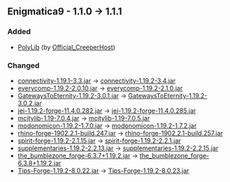 ## Enigmatica9 - 1.1.0 -> 1.1.1

### Added

  * [PolyLib](https://www.curseforge.com/minecraft/mc-mods/polylib) (by [Official_CreeperHost](https://www.curseforge.com/members/Official_CreeperHost/projects))

### Changed

  * [connectivity-1.19.1-3.3.jar](https://www.curseforge.com/minecraft/mc-mods/connectivity/files/3911351) -> [connectivity-1.19.2-3.4.jar](https://www.curseforge.com/minecraft/mc-mods/connectivity/files/4066426)
  * [everycomp-1.19.2-2.0.10.jar](https://www.curseforge.com/minecraft/mc-mods/every-compat/files/4035756) -> [everycomp-1.19.2-2.1.0.jar](https://www.curseforge.com/minecraft/mc-mods/every-compat/files/4068031)
  * [GatewaysToEternity-1.19.2-3.0.1.jar](https://www.curseforge.com/minecraft/mc-mods/gateways-to-eternity/files/4033618) -> [GatewaysToEternity-1.19.2-3.0.2.jar](https://www.curseforge.com/minecraft/mc-mods/gateways-to-eternity/files/4069089)
  * [jei-1.19.2-forge-11.4.0.282.jar](https://www.curseforge.com/minecraft/mc-mods/jei/files/4062321) -> [jei-1.19.2-forge-11.4.0.285.jar](https://www.curseforge.com/minecraft/mc-mods/jei/files/4068188)
  * [mcjtylib-1.19-7.0.4.jar](https://www.curseforge.com/minecraft/mc-mods/mcjtylib/files/4062575) -> [mcjtylib-1.19-7.0.5.jar](https://www.curseforge.com/minecraft/mc-mods/mcjtylib/files/4069705)
  * [modonomicon-1.19.2-1.7.0.jar](https://www.curseforge.com/minecraft/mc-mods/modonomicon/files/4065457) -> [modonomicon-1.19.2-1.7.2.jar](https://www.curseforge.com/minecraft/mc-mods/modonomicon/files/4070278)
  * [rhino-forge-1902.2.1-build.247.jar](https://www.curseforge.com/minecraft/mc-mods/rhino/files/4061361) -> [rhino-forge-1902.2.1-build.257.jar](https://www.curseforge.com/minecraft/mc-mods/rhino/files/4069896)
  * [spirit-forge-1.19.2-2.1.15.jar](https://www.curseforge.com/minecraft/mc-mods/spirit/files/4059324) -> [spirit-forge-1.19.2-2.2.1.jar](https://www.curseforge.com/minecraft/mc-mods/spirit/files/4069533)
  * [supplementaries-1.19.2-2.2.13.jar](https://www.curseforge.com/minecraft/mc-mods/supplementaries/files/4060710) -> [supplementaries-1.19.2-2.2.15.jar](https://www.curseforge.com/minecraft/mc-mods/supplementaries/files/4068805)
  * [the_bumblezone_forge-6.3.7+1.19.2.jar](https://www.curseforge.com/minecraft/mc-mods/the-bumblezone-forge/files/4064804) -> [the_bumblezone_forge-6.3.8+1.19.2.jar](https://www.curseforge.com/minecraft/mc-mods/the-bumblezone-forge/files/4066038)
  * [Tips-Forge-1.19.2-8.0.22.jar](https://www.curseforge.com/minecraft/mc-mods/tips/files/4061110) -> [Tips-Forge-1.19.2-8.0.23.jar](https://www.curseforge.com/minecraft/mc-mods/tips/files/4068908)

